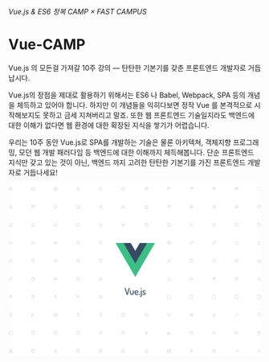 ###### Vue.js &amp; ES6 정복 CAMP × FAST CAMPUS

# Vue-CAMP

Vue.js 의 모든걸 가져갈 10주 강의 — 탄탄한 기본기를 갖춘 프론트엔드 개발자로 거듭납시다.

Vue.js의 장점을 제대로 활용하기 위해서는 ES6 나 Babel, Webpack, SPA 등의 개념을 체득하고 있어야 합니다.
하지만 이 개념들을 익히다보면 정작 Vue 를 본격적으로 시작해보지도 못하고 금세 지쳐버리고 말죠.
또한 웹 프론트엔드 기술일지라도 백엔드에 대한 이해가 없다면 웹 환경에 대한 확장된 지식을 쌓기가 어렵습니다.

우리는 10주 동안 Vue.js로 SPA를 개발하는 기술은 물론 아키텍쳐, 객체지향 프로그래밍, 모던 웹 개발 패러다임 등 백엔드에 대한 이해까지 체득해봅니다.
단순 프론트엔드 지식만 갖고 있는 것이 아닌, 백엔드 까지 고려한 탄탄한 기본기를 가진 프론트엔드 개발자로 거듭나세요!

<img src="./Assets/cover-vue.jpg" alt>


